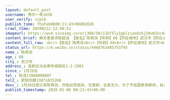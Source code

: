 ```yaml
---
layout: default_post
username: 莞尔一笑1030
user_verify: vipl6
publish_time: ThuFeb0600:21:43+08002020
crawl_time: 20200212-12:40:51
imageurl: https://wx4.sinaimg.cn/orj360/56c11bf5ly1gblzias6z5j20u01hcdo7.jpg,https://wx2.sinaimg.cn/orj360/56c11bf5ly1gblzib6h3jj20u01hcakf.jpg,https://wx4.sinaimg.cn/orj360/56c11bf5ly1gblzibl827j20u01hcakf.jpg
content_brief: 肺炎患者求助超话 【姓名】陈燕尧【年龄】68【所在城市】武汉市【所在小区、社区】高新区光谷青年城南区1-2-2901【患病时间】1月26日【联系方式】陈 浩 13986098607【其他紧急联系人】欧阳玲娜13871025268【病情描述】1 月 26 日 我父亲陈燕尧，开始出现低烧，无食欲，全身无力，为了不给 ...全文
content_full_raw: <br/>【姓名】陈燕尧<br/>【年龄】68<br/>【所在城市】武汉市<br/>【所在小区、社区】高新区光谷青年城南区1-2-2901<br/>【患病时间】1月26日<br/>【联系方式】陈浩13986098607<br/>【其他紧急联系人】欧阳玲娜13871025268<br/>【病情描述】<br/>1月26日我父亲陈燕尧，开始出现低烧，无食欲，全身无力，为了不给国家添麻烦，自己在社区医院打针五天，不见好转，同时出现呼吸困难！<br/>1月30日社区医院看过肺部CT显示感染，高度疑似冠状肺炎，要马上住院，但是医院没有床位，先后找了五家医院都没有床位，不得已回家自行隔离。<br/>1月31日排队到凌晨五点打完针才回家<br/>2月2日父亲再次呼吸困难，我带去光谷七医院打针到2月3日凌晨。<br/>2月3日最担心，最可怕的事情还是发生了，与我同住的丈母娘和她姐姐也出现症状，去医院拍了ct做了试剂，显示为阳性。<br/>2月4日我本人拍ct也显示感染，同时父亲还是没有好转，又打针！大的小孩也在家中开始发烧，老婆也开始高烧！！<br/>2月4日晚父亲严重呼吸困难，依然没有床位，多次联系社区，被送去隔离间，但隔离间没有医护人员，依然得不到救治，社区也无能为力<br/>2月5日<br/>父亲的CT结果已显示白肺，岳母和伯母的核酸测试已确诊，此刻求床位救治隔离！！！<br/> 
status_url: https://m.weibo.cn/status/4468763485753745
name_: 陈燕尧
age_: 68
city_: 武汉市
address_: 高新区光谷青年城南区1-2-2901
since_: 1月26日
tel_: 陈浩13986098607
tel2_: 欧阳玲娜13871025268
desc_: 1月26日我父亲陈燕尧，开始出现低烧，无食欲，全身无力，为了不给国家添麻烦，自己在社区医院打针五天，不见好转，同时出现呼吸困难！1月30日社区医院看过肺部CT显示感染，高度疑似冠状肺炎，要马上住院，但是医院没有床位，先后找了五家医院都没有床位，不得已回家自行隔离。1月31日排队到凌晨五点打完针才回家2月2日父亲再次呼吸困难，我带去光谷七医院打针到2月3日凌晨。2月3日最担心，最可怕的事情还是发生了，与我同住的丈母娘和她姐姐也出现症状，去医院拍了ct做了试剂，显示为阳性。2月4日我本人拍ct也显示感染，同时父亲还是没有好转，又打针！大的小孩也在家中开始发烧，老婆也开始高烧！！2月4日晚父亲严重呼吸困难，依然没有床位，多次联系社区，被送去隔离间，但隔离间没有医护人员，依然得不到救治，社区也无能为力2月5日父亲的CT结果已显示白肺，岳母和伯母的核酸测试已确诊，此刻求床位救治隔离！！！
publish_timestamp: 2020-02-06 00:21:43+08:00
---
```

